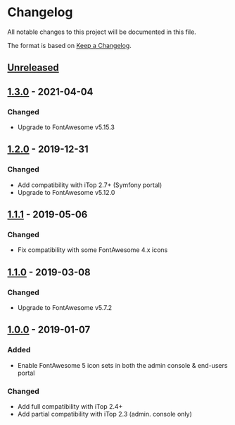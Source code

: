 # Changelog
All notable changes to this project will be documented in this file.

The format is based on [Keep a Changelog](https://keepachangelog.com/en/1.0.0/).

## [Unreleased]

## [1.3.0] - 2021-04-04
### Changed
- Upgrade to FontAwesome v5.15.3

## [1.2.0] - 2019-12-31
### Changed
- Add compatibility with iTop 2.7+ (Symfony portal)
- Upgrade to FontAwesome v5.12.0

## [1.1.1] - 2019-05-06
### Changed
- Fix compatibility with some FontAwesome 4.x icons

## [1.1.0] - 2019-03-08
### Changed
- Upgrade to FontAwesome v5.7.2

## [1.0.0] - 2019-01-07
### Added
- Enable FontAwesome 5 icon sets in both the admin console & end-users portal

### Changed
- Add full compatibility with iTop 2.4+
- Add partial compatibility with iTop 2.3 (admin. console only)

[Unreleased]: https://github.com/Molkobain/itop-fontawesome5-pack/compare/v1.3.0...HEAD
[1.3.0]: https://github.com/Molkobain/itop-fontawesome5-pack/releases/tag/v1.3.0
[1.2.0]: https://github.com/Molkobain/itop-fontawesome5-pack/releases/tag/v1.2.0
[1.1.1]: https://github.com/Molkobain/itop-fontawesome5-pack/releases/tag/v1.1.1
[1.1.0]: https://github.com/Molkobain/itop-fontawesome5-pack/releases/tag/v1.1.0
[1.0.0]: https://github.com/Molkobain/itop-fontawesome5-pack/releases/tag/v1.0.0